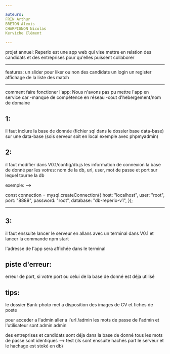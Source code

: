 ```yaml
---

auteurs:
FRIN Arthur
BRETON Alexis
CHARPIGNON Nicolas
Kerviche Clément

---
```


projet annuel:
Reperio est une app web qui vise mettre en relation des candidats et des entreprises pour qu'elles puissent collaborer

---

features:
un slider pour liker ou non des candidats
un login
un register
affichage de la liste des match

---

comment faire fonctioner l'app:
Nous n'avons pas pu mettre l'app en service car
-manque de compétence en réseau
-cout d'hebergement/nom de domaine

## 1:

il faut inclure la base de donnée (fichier sql dans le dossier base data-base)
sur une data-base (sois serveur soit en local exemple avec phpmyadmin)

## 2:

il faut modifier dans V0.1/config/db.js les information de connexion la base de donné par les votres: nom de la db, url, user, mot de passe et port sur lequel tourne la db

exemple:
-->

const connection = mysql.createConnection({
host: "localhost",
user: "root",
port: "8889",
password: "root",
database: "db-reperio-v1",
});

---

## 3:

il faut enssuite lancer le serveur en allans avec un terminal dans V0.1 et lancer la commande npm start

l'adresse de l'app sera affichée dans le terminal

## piste d'erreur:

erreur de port, si votre port ou celui de la base de donné est déja utilisé

## tips:

le dossier Bank-photo met a disposition des images de CV et fiches de poste

pour acceder a l'admin aller a l'url /admin
les mots de passe de l'admin et l'utilisateur sont admin admin

des entreprises et candidats sont déja dans la base de donné
tous les mots de passe sont identiques --> test (ils sont enssuite hachés part le serveur et le hachage est stoké en db)
